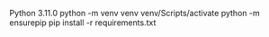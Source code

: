 Python 3.11.0
python -m venv venv
venv/Scripts/activate
python -m ensurepip
pip install -r requirements.txt
